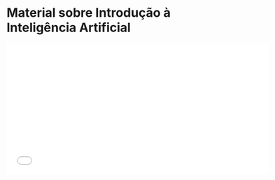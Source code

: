# Material sobre Introdução à Inteligência Artificial

<embed src="slides.pdf" type="application/pdf" width="600" height="300">